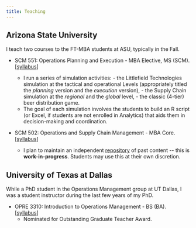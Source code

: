 ```yaml
---
title: Teaching
---
```


## Arizona State University

I teach two courses to the FT-MBA students at ASU, typically in the Fall. 

* SCM 551: Operations Planning and Execution - MBA Elective, MS (SCM). [[syllabus](/files/scm-551-syllabus.PDF)]
  - I run a series of simulation activities:
  		- the Littlefield Technologies simulation at the tactical and operational Levels (appropriately titled the *planning* version and the *execution* version), 
  		- the Supply Chain simulation at the *regional* and the *global* level, 
  		- the classic (4-tier) beer distribution game.
  - The goal of each simulation involves the students to build an R script (or Excel, if students are not enrolled in Analytics) that aids them in decision-making and coordination. 

* SCM 502: Operations and Supply Chain Management - MBA Core. [[syllabus](/files/syllabus-scm-502.PDF)]
  - I plan to maintain an independent [repository](https://harish-guda.github.io/scm-502) of past content -- this is **work-in-progress**. Students may use this at their own discretion.

## University of Texas at Dallas

While a PhD student in the Operations Management group at UT Dallas, I was a student instructor during the last few years of my PhD. 

* OPRE 3310: Introduction to Operations Management - BS (BA). [[syllabus](/files/syllabus-opre-3310-fall-2017.PDF)]
  - Nominated for Outstanding Graduate Teacher Award. 
